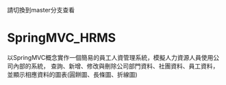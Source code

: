 請切換到master分支查看

# SpringMVC_HRMS
以SpringMVC概念實作一個簡易的員工人資管理系統，模擬人力資源人員使用公司內部的系統，
查詢、新增、修改與刪除公司部門資料、社團資料、員工資料，
並顯示相應資料的圖表(圓餅圖、長條圖、折線圖)
